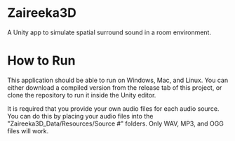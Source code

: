 # Zaireeka3D
A Unity app to simulate spatial surround sound in a room environment.

# How to Run

This application should be able to run on Windows, Mac, and Linux. You can either download a compiled version from the release tab of this project, or clone the repository to run it inside the Unity editor.

It is required that you provide your own audio files for each audio source. You can do this by placing your audio files into the "Zaireeka3D_Data/Resources/Source #" folders. Only WAV, MP3, and OGG files will work.
